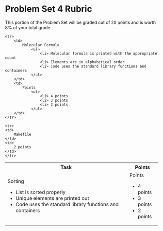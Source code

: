 # Problem Set 4 Rubric

This portion of the Problem Set will be graded out of 20 points and is worth 8% of your total grade.

<table width="100%">
    <tr>
        <th>
            Task
        </th>
        <th>
            Points
        </th>
    </tr>
    <tr>
        <td>
            Sorting
                <ul>
                    <li> List is sorted properly
                    <li> Unique elements are printed out
                    <li> Code uses the standard library functions and containers
                </ul>
        </td>
        <td>
            Points
                <ul>
                    <li> 4 points
                    <li> 3 points
                    <li> 2 points
                </ul>
        </td>
    </tr>

    <tr>
        <td>
            Molecular Formula
                <ul>
                    <li> Molecular formula is printed with the appropriate count
                    <li> Elements are in alphabetical order
                    <li> Code uses the standard library functions and containers
                </ul>
        </td>
        <td>
            Points
                <ul>
                    <li> 4 points
                    <li> 3 points
                    <li> 2 points
                </ul>
        </td>
    </tr>

    <tr>
    <td>
        Makefile
    </td>
    <td>
        2 points
    </td>
    </tr>

</table>


